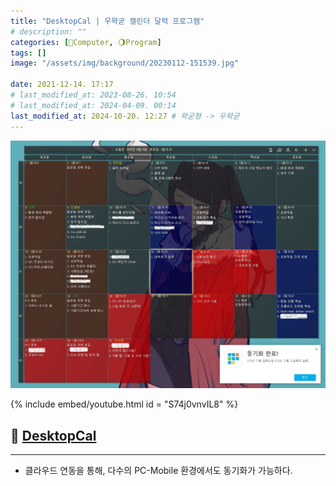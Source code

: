 ```yaml
---
title: "DesktopCal | 우왁굳 캘린더 달력 프로그램"
# description: ""
categories: [💫Computer, 🌖Program]
tags: []
image: "/assets/img/background/20230112-151539.jpg"

date: 2021-12-14. 17:17
# last_modified_at: 2023-08-26. 10:54
# last_modified_at: 2024-04-09. 00:14
last_modified_at: 2024-10-20. 12:27 # 왁굳형 -> 우왁굳
---
```


![바탕화면 달력 스크린샷 내꺼](/assets/img/post/stone/2021/211214-0000.jpg)

{% include embed/youtube.html id = "S74j0vnvIL8" %}

## 📀 [DesktopCal](https://www.desktopcal.com/)

---

- 클라우드 연동을 통해, 다수의 PC-Mobile 환경에서도 동기화가 가능하다.
